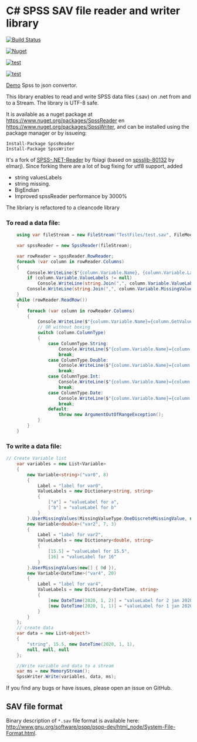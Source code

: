 # C# SPSS SAV file reader and writer library

[![Build Status](https://medella.visualstudio.com/Spss/_apis/build/status/Anderman.Medella.SPSS?branchName=master)](https://medella.visualstudio.com/Spss/_build/latest?definitionId=12&branchName=master)

[![Nuget](https://img.shields.io/nuget/v/spsswriter)](https://www.nuget.org/packages/SpssReader/)

[![test](https://img.shields.io/azure-devops/tests/medella/spss/12)](https://medella.visualstudio.com/Spss/_build/results?buildId=514&view=ms.vss-test-web.build-test-results-tab)

[![test](https://img.shields.io/azure-devops/coverage/medella/spss/12)](https://medella.visualstudio.com/Spss/_build/results?buildId=514&view=codecoverage-tab)

[Demo](https://spssreader.azurewebsites.net/api/Read) Spss to json convertor.

This library enables to read and write SPSS data files (.sav) on .net from and to a Stream. The library is UTF-8 safe.

It is available as a nuget package at https://www.nuget.org/packages/SpssReader en https://www.nuget.org/packages/SpssWriter, and can be installed using the package manager or by issueing:

```
Install-Package SpssReader
Install-Package SpssWriter
```

It's a fork of [SPSS-.NET-Reader](https://github.com/fbiagi/SPSS-.NET-Reader) by fbiagi (based on [spsslib-80132](http://spsslib.codeplex.com/) by elmarj).
Since forking there are a lot of bug fixing for utf8 support, added 
* string valuesLabels 
* string missing.
* BigEndian
* Improved spssReader performance by 3000%

The libriary is refactored to a cleancode library

### To read a data file:

```C#
    using var fileStream = new FileStream("TestFiles/test.sav", FileMode.Open);

    var spssReader = new SpssReader(fileStream);

    var rowReader = spssReader.RowReader;
    foreach (var column in rowReader.Columns)
    {
        Console.WriteLine($"{column.Variable.Name}, {column.Variable.Label}");
        if (column.Variable.ValueLabels != null)
            Console.WriteLine(string.Join(",", column.Variable.ValueLabels.Select(x => $"{x.Key} - {x.Value} ")));
        Console.WriteLine(string.Join(",", column.Variable.MissingValues));
    }
    while (rowReader.ReadRow())
    {
        foreach (var column in rowReader.Columns)
        {
            Console.WriteLine($"{column.Variable.Name}={column.GetValue()}");
            // OR without boxing
            switch (column.ColumnType)
            {
                case ColumnType.String:
                    Console.WriteLine($"{column.Variable.Name}={column.GetString()}");
                    break;
                case ColumnType.Double:
                    Console.WriteLine($"{column.Variable.Name}={column.GetDouble()}");
                    break;
                case ColumnType.Int:
                    Console.WriteLine($"{column.Variable.Name}={column.GetInt()}");
                    break;
                case ColumnType.Date:
                    Console.WriteLine($"{column.Variable.Name}={column.GetDate()}");
                    break;
                default:
                    throw new ArgumentOutOfRangeException();
            }
        }
    }
```

### To write a data file:

```C#
// Create Variable list
    var variables = new List<Variable>
    {
        new Variable<string>("var0", 8)
        {
            Label = "label for var0",
            ValueLabels = new Dictionary<string, string>
            {
                ["a"] = "valueLabel for a",
                ["b"] = "valueLabel for b"
            }
        }.UserMissingValues(MissingValueType.OneDiscreteMissingValue, new[] { "-" }),
        new Variable<double>("var2", 7, 3)
        {
            Label = "label for var2",
            ValueLabels = new Dictionary<double, string>
            {
                [15.5] = "valueLabel for 15.5",
                [16] = "valueLabel for 16"
            }
        }.UserMissingValues(new[] { 0d }),
        new Variable<DateTime>("var4", 20)
        {
            Label = "label for var4",
            ValueLabels = new Dictionary<DateTime, string>
            {
                [new DateTime(2020, 1, 2)] = "valueLabel for 2 jan 2020",
                [new DateTime(2020, 1, 1)] = "valueLabel for 1 jan 2020"
            }
        }
    };
    // create data
    var data = new List<object?>
    {
        "string", 15.5, new DateTime(2020, 1, 1),
        null, null, null
    };

    //Write variable and data to a stream
    var ms = new MemoryStream();
    SpssWriter.Write(variables, data, ms);
```

If you find any bugs or have issues, please open an issue on GitHub.

## SAV file format

Binary description of `*.sav` file format is available here: http://www.gnu.org/software/pspp/pspp-dev/html_node/System-File-Format.html.
